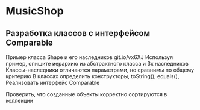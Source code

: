 # MusicShop
## Разработка классов с интерфейсом Comparable
Пример класса Shape и его наследников git.io/vx6XJ
Используя пример, опишите иерархию из абстрактного класса и 3х наследников
Классы-наследники отличаются параметрами, но сравнимы по общему критерию
В классах определить конструкторы, toString(), equals(),
Реализовать интерфейс Comparable

Проверить, что созданные объекты корректно сортируются в коллекции
